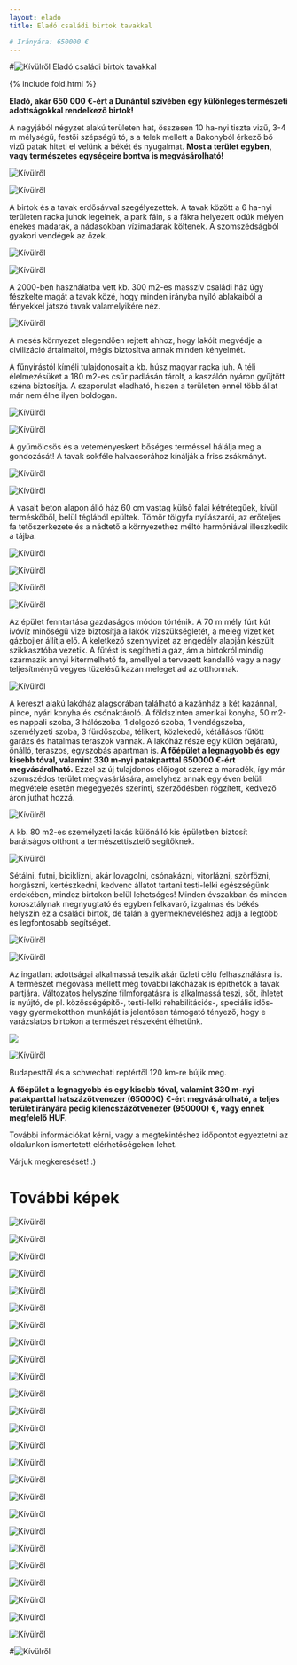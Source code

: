 ```yaml
---
layout: elado
title: Eladó családi birtok tavakkal

# Irányára: 650000 €
---
```


#![Kívülről](http://i.imgur.com/OFNAOMq.jpg) Eladó családi birtok tavakkal

{% include fold.html %}

**Eladó, akár 650 000 €-ért a Dunántúl szívében egy különleges természeti adottságokkal rendelkező birtok!** 

A nagyjából négyzet alakú területen hat, összesen 10 ha-nyi tiszta vizű, 3-4 m mélységű, festői szépségű tó, s a telek mellett a Bakonyból érkező bő vizű patak hiteti el velünk a békét és nyugalmat.
**Most a terület egyben, vagy természetes egységeire bontva is megvásárolható!**

![Kívülről](http://i.imgur.com/TeM31Dy.jpg)

![Kívülről](http://i.imgur.com/sryDGCp.jpg)

A birtok és a tavak erdősávval szegélyezettek. A tavak között a 6 ha-nyi területen racka juhok legelnek, a park fáin, s a fákra helyezett odúk mélyén énekes madarak, a nádasokban vízimadarak költenek. A szomszédságból gyakori vendégek az őzek.

![Kívülről](http://i.imgur.com/wM0SiRQ.jpg)

![Kívülről](http://i.imgur.com/3nLPwBi.jpg)

A 2000-ben használatba vett kb. 300 m2-es masszív családi ház úgy fészkelte magát a tavak közé, hogy minden irányba nyíló ablakaiból a fényekkel játszó tavak valamelyikére néz.

![Kívülről](http://i.imgur.com/pmJpxsz.jpg)

A mesés környezet elegendően rejtett ahhoz, hogy lakóit megvédje a civilizáció ártalmaitól, mégis biztosítva annak minden kényelmét.  

A fűnyírástól kíméli tulajdonosait a kb. húsz magyar racka juh. A téli élelmezésüket a 180 m2-es csűr padlásán tárolt, a kaszálón nyáron gyűjtött széna biztosítja. A szaporulat eladható, hiszen a területen ennél több állat már nem élne ilyen boldogan.

![Kívülről](http://i.imgur.com/tFBaYDV.jpg)

![Kívülről](http://i.imgur.com/TU3h4gX.jpg)

A gyümölcsös és a veteményeskert bőséges terméssel hálálja meg a gondozását! A tavak sokféle halvacsorához kínálják a friss zsákmányt.

![Kívülről](http://i.imgur.com/yYqBdol.jpg)

![Kívülről](http://i.imgur.com/96XqvQu.jpg)

A vasalt beton alapon álló ház 60 cm vastag külső falai kétrétegűek, kívül terméskőből, belül téglából épültek. Tömör tölgyfa nyílászárói, az erőteljes fa tetőszerkezete és a nádtető a környezethez méltó harmóniával illeszkedik a tájba.

![Kívülről](http://i.imgur.com/42T189z.jpg)

![Kívülről](http://i.imgur.com/BaTcwM0.jpg)

![Kívülről](http://i.imgur.com/l7yHINe.jpg)

![Kívülről](http://i.imgur.com/Jl0Jv8e.jpg)

Az épület fenntartása gazdaságos módon történik. A 70 m mély fúrt kút ivóvíz minőségű vize biztosítja a lakók vízszükségletét, a meleg vizet két gázbojler állítja elő. A keletkező szennyvizet az engedély alapján készült szikkasztóba vezetik. A fűtést is segítheti a gáz, ám a birtokról mindig származik annyi kitermelhető fa, amellyel a tervezett kandalló vagy a nagy teljesítményű vegyes tüzelésű kazán meleget ad az otthonnak.

![Kívülről](http://i.imgur.com/ipImzmf.jpg)

A kereszt alakú lakóház alagsorában található a kazánház a két kazánnal, pince, nyári konyha és csónaktároló. A földszinten amerikai konyha, 50 m2-es nappali szoba, 3 hálószoba, 1 dolgozó szoba, 1 vendégszoba, személyzeti szoba, 3 fürdőszoba, télikert, közlekedő, kétállásos fűtött garázs és hatalmas teraszok vannak. A lakóház része egy külön bejáratú, önálló, teraszos, egyszobás apartman is. 
**A főépület a legnagyobb és egy kisebb tóval, valamint 330 m-nyi patakparttal 650000 €-ért megvásárolható.** Ezzel az új tulajdonos előjogot szerez a maradék, így már szomszédos terület megvásárlására, amelyhez annak egy éven belüli megvétele esetén megegyezés szerinti, szerződésben rögzített, kedvező áron juthat hozzá.


![Kívülről](http://i.imgur.com/UvqNx4O.jpg)

A kb. 80 m2-es személyzeti lakás különálló kis épületben biztosít barátságos otthont a természettisztelő segítőknek.

![Kívülről](http://i.imgur.com/slWbkaF.jpg)

Sétálni, futni, biciklizni, akár lovagolni, csónakázni, vitorlázni, szörfözni, horgászni, kertészkedni, kedvenc állatot tartani testi-lelki egészségünk érdekében, mindez birtokon belül lehetséges! Minden évszakban és minden korosztálynak megnyugtató és egyben felkavaró, izgalmas és békés helyszín ez a családi birtok, de talán a gyermekneveléshez adja a legtöbb és legfontosabb segítséget. 

![Kívülről](http://i.imgur.com/5Zerf82.jpg)

![Kívülről](http://i.imgur.com/RhooCdw.jpg)

Az ingatlant adottságai alkalmassá teszik akár üzleti célú felhasználásra is. A természet megóvása mellett még további lakóházak is építhetők a tavak partjára. Változatos helyszíne filmforgatásra is alkalmassá teszi, sőt, ihletet is nyújtó, de pl. közösségépítő-, testi-lelki rehabilitációs-, speciális idős- vagy gyermekotthon munkáját is jelentősen támogató tényező, hogy e varázslatos birtokon a természet részeként élhetünk.

![](http://i.imgur.com/gY5SZ1w.jpg)

![Kívülről](http://i.imgur.com/zeFnO79.jpg)

Budapesttől és a schwechati reptértől 120 km-re bújik meg. 

**A főépület a legnagyobb és egy kisebb tóval, valamint 330 m-nyi patakparttal hatszázötvenezer (650000) €-ért megvásárolható, a teljes terület irányára pedig kilencszázötvenezer (950000) €, vagy ennek megfelelő HUF.**

További információkat kérni, vagy a megtekintéshez időpontot egyeztetni az oldalunkon ismertetett elérhetőségeken lehet.

Várjuk megkeresését! :)

# További képek

![Kívülről](http://i.imgur.com/CAniLQi.jpg)

![Kívülről](http://i.imgur.com/PP9hW7G.jpg)

![Kívülről](http://i.imgur.com/RHh1L5x.jpg)

![Kívülről](http://i.imgur.com/DIfS6Ma.jpg)

![Kívülről](http://i.imgur.com/qlsJhDo.jpg)

![Kívülről](http://i.imgur.com/NHe7aQk.jpg)

![Kívülről](http://i.imgur.com/ET99vQh.jpg)

![Kívülről](http://i.imgur.com/abvYTQw.jpg)

![Kívülről](http://i.imgur.com/Y74UV5D.jpg)

![Kívülről](http://i.imgur.com/mEJXZUn.jpg)

![Kívülről](http://i.imgur.com/Tw5fRtU.jpg)

![Kívülről](http://i.imgur.com/lQApcH0.jpg)

![Kívülről](http://i.imgur.com/SCf8k6e.jpg)

![Kívülről](http://i.imgur.com/0nrongV.jpg)

![Kívülről](http://i.imgur.com/0YieXek.jpg)

![Kívülről](http://i.imgur.com/rXBlorY.jpg)

![Kívülről](http://i.imgur.com/a8933Ir.jpg)

![Kívülről](http://i.imgur.com/qiU8MTe.jpg)

![Kívülről](http://i.imgur.com/9sKWRit.jpg)

![Kívülről](http://i.imgur.com/rTDtkVj.jpg)

![Kívülről](http://i.imgur.com/hzfLpmK.jpg)

![Kívülről](http://i.imgur.com/UKl84dt.jpg)

![Kívülről](http://i.imgur.com/mKoPELk.jpg)

![Kívülről](http://i.imgur.com/dBJYANi.jpg)

![Kívülről](http://i.imgur.com/kB2UOAX.jpg)

#![Kívülről](http://i.imgur.com/WP6P12U.jpg)

